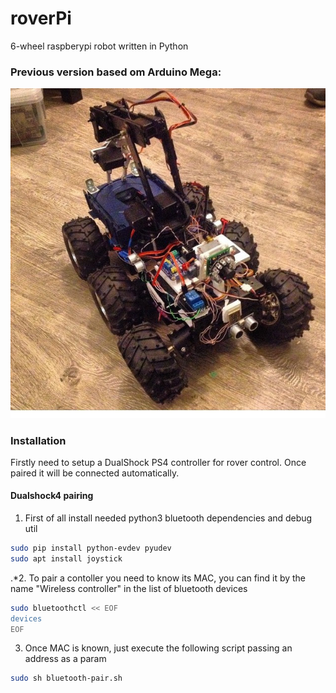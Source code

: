 # roverPi
6-wheel raspberypi robot written in Python

### Previous version based om Arduino Mega:
![photo](doc/roverph.jpg)

### Installation

Firstly need to setup a DualShock PS4 controller for rover control. Once paired it will be connected automatically.
####  Dualshock4 pairing
1. First of all install needed python3 bluetooth dependencies and debug util
```bash
sudo pip install python-evdev pyudev
sudo apt install joystick
```
.*2. To pair a contoller you need to know its MAC, you can find it by the name "Wireless controller" in the list of bluetooth devices
```bash
sudo bluetoothctl << EOF
devices
EOF
```
3. Once MAC is known, just execute the following script passing an address as a param
```bash
sudo sh bluetooth-pair.sh
```
